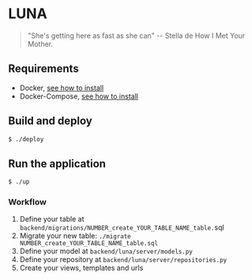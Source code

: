 # LUNA

> "She's getting here as fast as she can" -- Stella de How I Met Your Mother.

## Requirements

- Docker, [see how to install](https://docs.docker.com/engine/installation/linux/ubuntu/)
- Docker-Compose, [see how to install](https://docs.docker.com/compose/install/)

## Build and deploy

```sh
$ ./deploy
```

## Run the application

```sh
$ ./up 
```

### Workflow

1. Define your table at `backend/migrations/NUMBER_create_YOUR_TABLE_NAME_table.`sql
2. Migrate your new table: `./migrate NUMBER_create_YOUR_TABLE_NAME_table.sql`
2. Define your model at `backend/luna/server/models.py`
3. Define your repository at `backend/luna/server/repositories.py`
4. Create your views, templates and urls